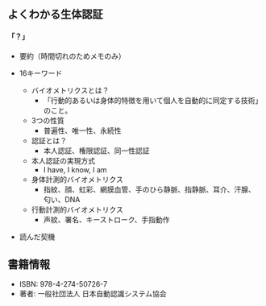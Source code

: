 ## よくわかる生体認証  

#### 「？」  

+ 要約（時間切れのためメモのみ）  

+ 16キーワード  
  + バイオメトリクスとは？
    - 「行動的あるいは身体的特徴を用いて個人を自動的に同定する技術」のこと。
  + 3つの性質  
    - 普遍性、唯一性、永続性  
  + 認証とは？  
    - 本人認証、権限認証、同一性認証  
  + 本人認証の実現方式  
    - I have, I know, I am  
  + 身体計測的バイオメトリクス  
    - 指紋、顔、虹彩、網膜血管、手のひら静脈、指静脈、耳介、汗腺、匂い、DNA
  + 行動計測的バイオメトリクス  
    - 声紋、署名、キーストローク、手指動作

+ 読んだ契機  

## 書籍情報  

+ ISBN: 978-4-274-50726-7    
+ 著者: 一般社団法人 日本自動認識システム協会 


